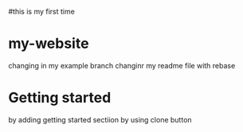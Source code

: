 #this is my first time
# my-website

changing in my example branch
changinr my readme file with rebase

# Getting started

by adding getting started sectiion by using clone  button
